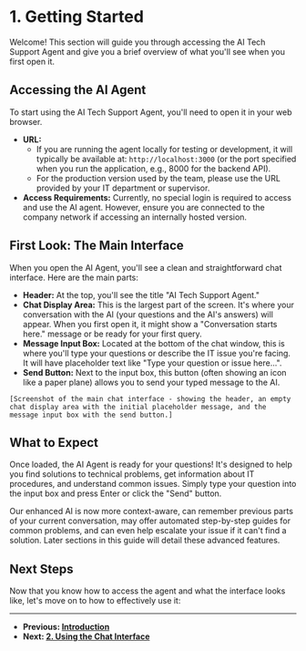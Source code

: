 # 1. Getting Started

Welcome! This section will guide you through accessing the AI Tech Support Agent and give you a brief overview of what you'll see when you first open it.

## Accessing the AI Agent

To start using the AI Tech Support Agent, you'll need to open it in your web browser.

*   **URL:**
    *   If you are running the agent locally for testing or development, it will typically be available at: `http://localhost:3000` (or the port specified when you run the application, e.g., 8000 for the backend API).
    *   For the production version used by the team, please use the URL provided by your IT department or supervisor.
*   **Access Requirements:** Currently, no special login is required to access and use the AI agent. However, ensure you are connected to the company network if accessing an internally hosted version.

## First Look: The Main Interface

When you open the AI Agent, you'll see a clean and straightforward chat interface. Here are the main parts:

*   **Header:** At the top, you'll see the title "AI Tech Support Agent."
*   **Chat Display Area:** This is the largest part of the screen. It's where your conversation with the AI (your questions and the AI's answers) will appear. When you first open it, it might show a "Conversation starts here." message or be ready for your first query.
*   **Message Input Box:** Located at the bottom of the chat window, this is where you'll type your questions or describe the IT issue you're facing. It will have placeholder text like "Type your question or issue here...".
*   **Send Button:** Next to the input box, this button (often showing an icon like a paper plane) allows you to send your typed message to the AI.

```
[Screenshot of the main chat interface - showing the header, an empty chat display area with the initial placeholder message, and the message input box with the send button.]
```

## What to Expect

Once loaded, the AI Agent is ready for your questions! It's designed to help you find solutions to technical problems, get information about IT procedures, and understand common issues. Simply type your question into the input box and press Enter or click the "Send" button.

Our enhanced AI is now more context-aware, can remember previous parts of your current conversation, may offer automated step-by-step guides for common problems, and can even help escalate your issue if it can't find a solution. Later sections in this guide will detail these advanced features.

## Next Steps

Now that you know how to access the agent and what the interface looks like, let's move on to how to effectively use it:

---
*   **Previous: [Introduction](./00_introduction.md)**
*   **Next: [2. Using the Chat Interface](./02_using_the_chat_interface.md)**
